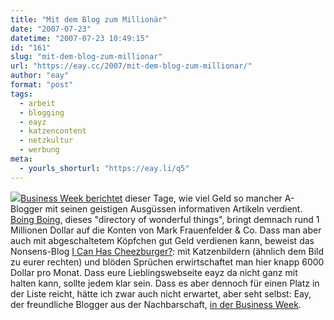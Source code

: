```yaml
---
title: "Mit dem Blog zum Millionär"
date: "2007-07-23"
datetime: "2007-07-23 10:49:15"
id: "161"
slug: "mit-dem-blog-zum-millionar"
url: "https://eay.cc/2007/mit-dem-blog-zum-millionar/"
author: "eay"
format: "post"
tags:
  - arbeit
  - blogging
  - eayz
  - katzencontent
  - netzkultur
  - werbung
meta:
  - yourls_shorturl: "https://eay.li/q5"
---
```


![](/uploads/2007/cheezburger.jpg)[Business Week berichtet](http://images.businessweek.com/ss/07/07/0714_bloggers/index.htm) dieser Tage, wie viel Geld so mancher A-Blogger mit seinen geistigen Ausgüssen informativen Artikeln verdient. [Boing Boing](http://boingboing.net/), dieses "directory of wonderful things", bringt demnach rund 1 Millionen Dollar auf die Konten von Mark Frauenfelder & Co. Dass man aber auch mit abgeschaltetem Köpfchen gut Geld verdienen kann, beweist das Nonsens-Blog [I Can Has Cheezburger?](http://icanhascheezburger.com/): mit Katzenbildern (ähnlich dem Bild zu eurer rechten) und blöden Sprüchen erwirtschaftet man hier knapp 6000 Dollar pro Monat. Dass eure Lieblingswebseite eayz da nicht ganz mit halten kann, sollte jedem klar sein. Dass es aber dennoch für einen Platz in der Liste reicht, hätte ich zwar auch nicht erwartet, aber seht selbst: Eay, der freundliche Blogger aus der Nachbarschaft, [in der Business Week](http://img72.imageshack.us/img72/1853/eayzbusinessweekih8.jpg).
